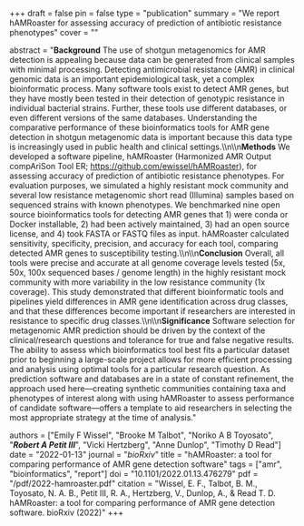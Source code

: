 +++
draft = false
pin = false
type = "publication"
summary = "We report hAMRoaster for assessing accuracy of prediction of antibiotic resistance phenotypes"
cover = ""

abstract = "**Background** The use of shotgun metagenomics for AMR detection is appealing because data can be generated from clinical samples with minimal processing. Detecting antimicrobial resistance (AMR) in clinical genomic data is an important epidemiological task, yet a complex bioinformatic process. Many software tools exist to detect AMR genes, but they have mostly been tested in their detection of genotypic resistance in individual bacterial strains. Further, these tools use different databases, or even different versions of the same databases. Understanding the comparative performance of these bioinformatics tools for AMR gene detection in shotgun metagenomic data is important because this data type is increasingly used in public health and clinical settings.\\\n\\\n**Methods** We developed a software pipeline, hAMRoaster (Harmonized AMR Output compAriSon Tool ER; https://github.com/ewissel/hAMRoaster), for assessing accuracy of prediction of antibiotic resistance phenotypes. For evaluation purposes, we simulated a highly resistant mock community and several low resistance metagenomic short read (Illumina) samples based on sequenced strains with known phenotypes. We benchmarked nine open source bioinformatics tools for detecting AMR genes that 1) were conda or Docker installable, 2) had been actively maintained, 3) had an open source license, and 4) took FASTA or FASTQ files as input. hAMRoaster calculated sensitivity, specificity, precision, and accuracy for each tool, comparing detected AMR genes to susceptibility testing.\\\n\\\n**Conclusion** Overall, all tools were precise and accurate at all genome coverage levels tested (5x, 50x, 100x sequenced bases / genome length) in the highly resistant mock community with more variability in the low resistance community (1x coverage). This study demonstrated that different bioinformatic tools and pipelines yield differences in AMR gene identification across drug classes, and that these differences become important if researchers are interested in resistance to specific drug classes.\\\n\\\n**Significance** Software selection for metagenomic AMR prediction should be driven by the context of the clinical/research questions and tolerance for true and false negative results. The ability to assess which bioinformatics tool best fits a particular dataset prior to beginning a large-scale project allows for more efficient processing and analysis using optimal tools for a particular research question. As prediction software and databases are in a state of constant refinement, the approach used here—creating synthetic communities containing taxa and phenotypes of interest along with using hAMRoaster to assess performance of candidate software—offers a template to aid researchers in selecting the most appropriate strategy at the time of analysis."

authors = ["Emily F Wissel", "Brooke M Talbot", "Noriko A B Toyosato", "***Robert A Petit III***", "Vicki Hertzberg", "Anne Dunlop", "Timothy D Read"]
date = "2022-01-13"
journal = "*bioRxiv*"
title = "hAMRoaster: a tool for comparing performance of AMR gene detection software"
tags =  ["amr", "bioinformatics", "report"]
doi = "10.1101/2022.01.13.476279"
pdf = "/pdf/2022-hamroaster.pdf"
citation = "Wissel, E. F., Talbot, B. M., Toyosato, N. A. B., Petit III, R. A., Hertzberg, V., Dunlop, A., & Read T. D. hAMRoaster: a tool for comparing performance of AMR gene detection software. bioRxiv (2022)"
+++
